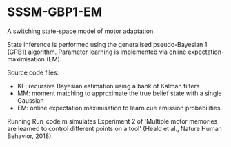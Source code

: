 # SSSM-GBP1-EM
A switching state-space model of motor adaptation. 

State inference is performed using the generalised pseudo-Bayesian 1 (GPB1) algorithm. Parameter learning is implemented via online expectation-maximisation (EM).

Source code files:

- KF: recursive Bayesian estimation using a bank of Kalman filters
- MM: moment matching to approximate the true belief state with a single Gaussian
- EM: online expectation maximisation to learn cue emission probabilities

Running Run_code.m simulates Experiment 2 of 'Multiple motor memories are learned to control different points on a tool' (Heald et al., Nature Human Behavior, 2018).
